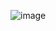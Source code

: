 ![image](https://github.com/vedantprajapati/CSC309-Labs-Web-Development/assets/40185967/c0075e1e-8c10-4083-b158-974cf87afb2f)

